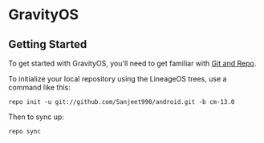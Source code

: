 GravityOS
===========

Getting Started
---------------

To get started with GravityOS, you'll need to get
familiar with [Git and Repo](http://source.android.com/source/using-repo.html).

To initialize your local repository using the LineageOS trees, use a command like this:

    repo init -u git://github.com/Sanjeet990/android.git -b cm-13.0

Then to sync up:

    repo sync

